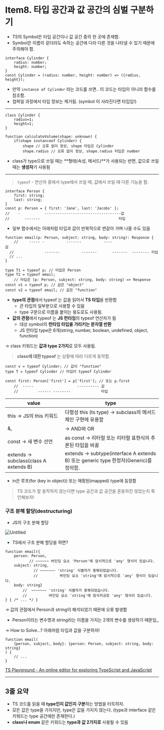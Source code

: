 # Item8. 타입 공간과 값 공간의 심벌 구분하기
- TS의 Symbol은 타입 공간이나 값 공간 중의 한 곳에 존재함.
- Symbol은 이름이 같더라도 속하는 공간에 다라 다른 것을 나타낼 수 있기 때문에 주의해야 함.

```tsx
interface Cylinder {
	radius: number;
	height: number;
}
const Cylinder = (radius: number, height: number) => ({radius, height});
```

- 만약 `instance of Cylinder` 라는 코드를 쓰면.. 이 코드는 타입이 아니라 함수를 참조함.
- 컴파일 과정에서 타입 정보는 제거됨. (symbol 이 사라진다면 타입임!)

---

```tsx
class Cylinder {
	radius=1;
	height=1;
}

function calculateVolume(shape: unknown) {
	if(shape instanceof Cylinder) {
		shape // 오류 없이 정상, shape 타입은 Cylinder
		shape.radius // 오류 없이 정상, shape.radius 타입은 number
```

- class가 type으로 쓰일 때는 **형태(속성, 메서드)**가 사용되는 반면, 값으로 쓰일 때는 **생성자**가 사용됨

---

> `typeof` - 연산자 중에서 type에서 쓰일 때, 값에서 쓰일 때 다른 기능을 함.
> 

```tsx
interface Person {
	first: string;
	last: string;
}
const p: Person = { first: 'Jane', last: 'Jacobs' };
//    -           -----------------------------------값
//       -------                                    타입
```

- 일부 함수에서는 아래처럼 타입과 값이 반복적으로 번갈아 가며 나올 수도 있음

```tsx
function email(p: Person, subject: string, body: string): Response {
	//     ----- -          -------          ----                    값
  //              -------          -------       -------  -------- 타입
  // ...
}
```

```tsx
type T1 = typeof p; // 타입은 Person 
type T2 = typeof email; 
	// 타입은 (p: Person, subject: string, body: string) => Response
const v1 = typeof p; // 값은 "object"
const v2 = typeof email; // 값은 "function"
```

- **type의 관점**에서 typeof 는 값을 읽어서 **TS 타입**을 반환함
    - 큰 타입의 일부분으로 사용할 수 있음
    - type 구문으로 이름을 붙이는 용도로도 사용됨.
- **값의 관점**에서 typeof 는 **JS 런타임**의 typeof 연산자가 됨
    - 대상 symbol의 **런타임 타입을 가리키는 문자열 반환**
    - JS 런타입 type은 6개(string, number, boolean, undefined, object, function)

→ class 키워드는 **값과 type 2가지**로 모두 사용됨.

> **class에 대한 typeof** 는 상황에 따라 다르게 동작함.
> 

```tsx
const v = typeof Cylinder; // 값이 "function"
type T = typeof Cylinder // 타입이 typeof Cylinder
```

```tsx
const first: Person['first'] = p['first']; // 또는 p.first
	//  -----                    ---------- 값
	//         ------ --------              타입
```

| value | type |
| --- | --- |
| this → JS의 this 키워드 | 다형성 this (ts type) → subclass의 메서드 체인 구현에 유용함 |
| &, | → AND와 OR | Intersection & Union |
| const → 새 변수 선언 | as const → 리터럴 또는 리터럴 표현식의 추론된 타입을 바꿈 |
| extends → subclass(class A extends B) | extends → subtype(interface A extends B) 또는 generic type 한정자(Generic<T extens number>)를 정의함. |
- in은 루프(for (key in object)) 또는 매핑된(mapped) type에 등장함

> TS 코드가 잘 동작하지 않는다면 type 공간과 값 공간을 혼동하진 않았는지 확인해보자!
> 

### 구조 분해 할당(destructuring)

- JS의 구조 분해 할당

![Untitled](https://s3-us-west-2.amazonaws.com/secure.notion-static.com/2e967efb-e623-46f7-a78b-6f5b51ccaf39/Untitled.png)

- TS에서 구조 분해 할당을 하면?

```tsx
function email({
	person: Person,
		   // ~~~~~~ 바인딩 요소 'Person'에 암시적으로 'any' 형식이 있습니다.
	subject: string,
			 // ~~~~~~~ 'string' 식별자가 중복되었습니다.
			 //          바인딩 요소 'string'에 암시적으로 'any' 형식이 있습니다.
	body: string}
		//  ~~~~~~~ 'string' 식별자가 중복되었습니다.
		//          바인딩 요소 'string'에 암식저긍로 'any' 형식이 있습니다.
} { /* ... */ }
```

→ 값의 관점에서 Person과 string이 해석되었기 때문에 오류 발생함

- Person이라는 변수명과 string라는 이름을 가지는 2개의 변수를 생성하기 때문임,,

→ How to Solve…? 아래처럼 타입과 값을 구분하자! 

```tsx
function email(
	{person, subject, body}: {person: Person, subject: string, body: string}
) {
	// ...
}
```

[TS Playground - An online editor for exploring TypeScript and JavaScript](https://www.typescriptlang.org/play?#code/PTAEHUFMBsGMHsC2lQBd5oBYoCoE8AHSAZVgCcBLA1UABWgEM8BzM+AVwDsATAGiwoBnUENANQAd0gAjQRVSQAUCEmYKsTKGYUAbpGF4OY0BoadYKdJMoL+gzAzIoz3UNEiPOofEVKVqAHSKymAAmkYI7NCuqGqcANag8ABmIjQUXrFOKBJMggBcISGgoAC0oACCbvCwDKgU8JkY7p7ehCTkVDQS2E6gnPCxGcwmZqDSTgzxxWWVoASMFmgYkAAeRJTInN3ymj4d-jSCeNsMq-wuoPaOltigAKoASgAywhK7SbGQZIIz5VWCFzSeCrZagNYbChbHaxUDcCjJZLfSDbExIAgUdxkUBIursJzCFJtXydajBBCcQQ0MwAUVWDEQC0gADVHBQGNJ3KAALygABEAAkYNAMOB4GRonzFBTBPB3AERcwABS0+mM9ysygc9wASmCKhwzQ8ZC8iHFzmB7BoXzcZmY7AYzEg-Fg0HUiQ58D0Ii8fLpDKZgj5SWxfPADlQAHJhAA5SASPlBFQAeS+ZHegmdWkgR1QjgUrmkeFATjNOmGWH0KAQiGhwkuNok4uiIgMHGxCyYrA4PCCJSAA)

---

## 3줄 요약

- TS 코드를 읽을 때 **type인지 값인지 구분**하는 방법을 터득하자.
- 모든 값은 type을 가지지만, type은 값을 가지지 않는다. (type과 interface 같은 키워드는 type 공간에만 존재한다.)
- **class나 enum** 같은 키워드는 **type과 값 2가지로** 사용될 수 있음
